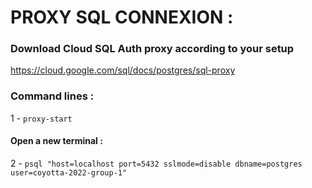 # PROXY SQL CONNEXION :

### Download Cloud SQL Auth proxy according to your setup

https://cloud.google.com/sql/docs/postgres/sql-proxy

### Command lines :

1 - `proxy-start`

#### Open a new terminal :

2 - `psql "host=localhost port=5432 sslmode=disable dbname=postgres user=coyotta-2022-group-1"`








